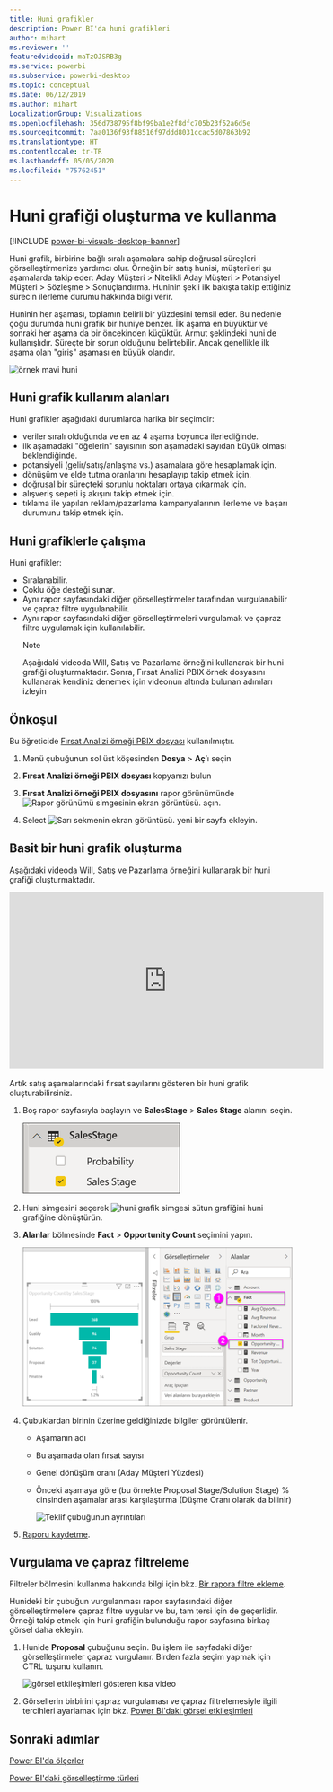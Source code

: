 ```yaml
---
title: Huni grafikler
description: Power BI'da huni grafikleri
author: mihart
ms.reviewer: ''
featuredvideoid: maTzOJSRB3g
ms.service: powerbi
ms.subservice: powerbi-desktop
ms.topic: conceptual
ms.date: 06/12/2019
ms.author: mihart
LocalizationGroup: Visualizations
ms.openlocfilehash: 356d738795f8bf99ba1e2f8dfc705b23f52a6d5e
ms.sourcegitcommit: 7aa0136f93f88516f97ddd8031ccac5d07863b92
ms.translationtype: HT
ms.contentlocale: tr-TR
ms.lasthandoff: 05/05/2020
ms.locfileid: "75762451"
---
```

# <a name="create-and-use-funnel-charts"></a>Huni grafiği oluşturma ve kullanma

[!INCLUDE [power-bi-visuals-desktop-banner](../includes/power-bi-visuals-desktop-banner.md)]

Huni grafik, birbirine bağlı sıralı aşamalara sahip doğrusal süreçleri görselleştirmenize yardımcı olur. Örneğin bir satış hunisi, müşterileri şu aşamalarda takip eder: Aday Müşteri \> Nitelikli Aday Müşteri \> Potansiyel Müşteri \> Sözleşme \> Sonuçlandırma.  Huninin şekli ilk bakışta takip ettiğiniz sürecin ilerleme durumu hakkında bilgi verir.

Huninin her aşaması, toplamın belirli bir yüzdesini temsil eder. Bu nedenle çoğu durumda huni grafik bir huniye benzer. İlk aşama en büyüktür ve sonraki her aşama da bir öncekinden küçüktür.  Armut şeklindeki huni de kullanışlıdır. Süreçte bir sorun olduğunu belirtebilir.  Ancak genellikle ilk aşama olan "giriş" aşaması en büyük olandır.

![örnek mavi huni](media/power-bi-visualization-funnel-charts/funnelplain.png)

## <a name="when-to-use-a-funnel-chart"></a>Huni grafik kullanım alanları
Huni grafikler aşağıdaki durumlarda harika bir seçimdir:

* veriler sıralı olduğunda ve en az 4 aşama boyunca ilerlediğinde.
* ilk aşamadaki "öğelerin" sayısının son aşamadaki sayıdan büyük olması beklendiğinde.
* potansiyeli (gelir/satış/anlaşma vs.) aşamalara göre hesaplamak için.
* dönüşüm ve elde tutma oranlarını hesaplayıp takip etmek için.
* doğrusal bir süreçteki sorunlu noktaları ortaya çıkarmak için.
* alışveriş sepeti iş akışını takip etmek için.
* tıklama ile yapılan reklam/pazarlama kampanyalarının ilerleme ve başarı durumunu takip etmek için.

## <a name="working-with-funnel-charts"></a>Huni grafiklerle çalışma
Huni grafikler:

* Sıralanabilir.
* Çoklu öğe desteği sunar.
* Aynı rapor sayfasındaki diğer görselleştirmeler tarafından vurgulanabilir ve çapraz filtre uygulanabilir.
* Aynı rapor sayfasındaki diğer görselleştirmeleri vurgulamak ve çapraz filtre uygulamak için kullanılabilir.
   > [!NOTE]
   > Aşağıdaki videoda Will, Satış ve Pazarlama örneğini kullanarak bir huni grafiği oluşturmaktadır. Sonra, Fırsat Analizi PBIX örnek dosyasını kullanarak kendiniz denemek için videonun altında bulunan adımları izleyin
   > 
   > 
## <a name="prerequisite"></a>Önkoşul

Bu öğreticide [Fırsat Analizi örneği PBIX dosyası](https://download.microsoft.com/download/9/1/5/915ABCFA-7125-4D85-A7BD-05645BD95BD8/Opportunity%20Analysis%20Sample%20PBIX.pbix
) kullanılmıştır.

1. Menü çubuğunun sol üst köşesinden **Dosya** > **Aç**’ı seçin
   
2. **Fırsat Analizi örneği PBIX dosyası** kopyanızı bulun

1. **Fırsat Analizi örneği PBIX dosyasını** rapor görünümünde ![Rapor görünümü simgesinin ekran görüntüsü.](media/power-bi-visualization-kpi/power-bi-report-view.png) açın.

1. Select ![Sarı sekmenin ekran görüntüsü.](media/power-bi-visualization-kpi/power-bi-yellow-tab.png) yeni bir sayfa ekleyin.


## <a name="create-a-basic-funnel-chart"></a>Basit bir huni grafik oluşturma
Aşağıdaki videoda Will, Satış ve Pazarlama örneğini kullanarak bir huni grafiği oluşturmaktadır.

<iframe width="560" height="315" src="https://www.youtube.com/embed/qKRZPBnaUXM" frameborder="0" allow="autoplay; encrypted-media" allowfullscreen></iframe>


Artık satış aşamalarındaki fırsat sayılarını gösteren bir huni grafik oluşturabilirsiniz.

1. Boş rapor sayfasıyla başlayın ve **SalesStage** \> **Sales Stage** alanını seçin.
   
    ![Satış Aşaması’nı seç](media/power-bi-visualization-funnel-charts/funnelselectfield-new.png)

1. Huni simgesini seçerek ![huni grafik simgesi](media/power-bi-visualization-funnel-charts/power-bi-funnel-icon.png) sütun grafiğini huni grafiğine dönüştürün.

2. **Alanlar** bölmesinde **Fact** \> **Opportunity Count** seçimini yapın.
   
    ![huni grafik oluşturma](media/power-bi-visualization-funnel-charts/power-bi-funnel-2.png)
4. Çubuklardan birinin üzerine geldiğinizde bilgiler görüntülenir.
   
   * Aşamanın adı
   * Bu aşamada olan fırsat sayısı
   * Genel dönüşüm oranı (Aday Müşteri Yüzdesi) 
   * Önceki aşamaya göre (bu örnekte Proposal Stage/Solution Stage) % cinsinden aşamalar arası karşılaştırma (Düşme Oranı olarak da bilinir)
     
     ![Teklif çubuğunun ayrıntıları](media/power-bi-visualization-funnel-charts/funnelhover-new.png)

6. [Raporu kaydetme](../service-report-save.md).

## <a name="highlighting-and-cross-filtering"></a>Vurgulama ve çapraz filtreleme
Filtreler bölmesini kullanma hakkında bilgi için bkz. [Bir rapora filtre ekleme](../power-bi-report-add-filter.md).

Hunideki bir çubuğun vurgulanması rapor sayfasındaki diğer görselleştirmelere çapraz filtre uygular ve bu, tam tersi için de geçerlidir. Örneği takip etmek için huni grafiğin bulunduğu rapor sayfasına birkaç görsel daha ekleyin.

1. Hunide **Proposal** çubuğunu seçin. Bu işlem ile sayfadaki diğer görselleştirmeler çapraz vurgulanır. Birden fazla seçim yapmak için CTRL tuşunu kullanın.
   
   ![görsel etkileşimleri gösteren kısa video](media/power-bi-visualization-funnel-charts/funnelchartnoowl.gif)
2. Görsellerin birbirini çapraz vurgulaması ve çapraz filtrelemesiyle ilgili tercihleri ayarlamak için bkz. [Power BI'daki görsel etkileşimleri](../service-reports-visual-interactions.md)

## <a name="next-steps"></a>Sonraki adımlar

[Power BI'da ölçerler](power-bi-visualization-radial-gauge-charts.md)

[Power BI'daki görselleştirme türleri](power-bi-visualization-types-for-reports-and-q-and-a.md)
